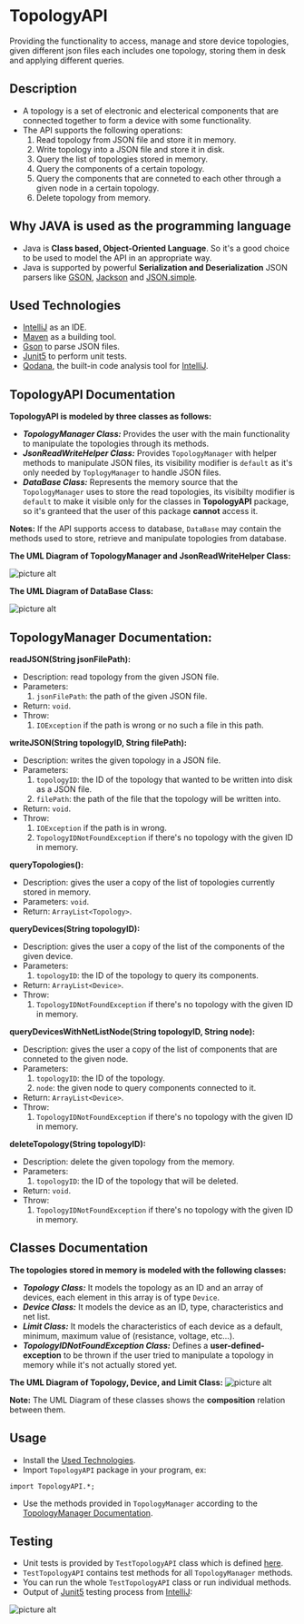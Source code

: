 # TopologyAPI
Providing the functionality to access, manage and store device topologies, given different json files each includes one topology, storing them in desk and applying different queries.

## Description
- A topology is a set of electronic and electerical components that are connected together to form a device with some functionality.
- The API supports the following operations:
    1. Read topology from JSON file and store it in memory.
    2. Write topology into a JSON file and store it in disk.
    3. Query the list of topologies stored in memory.
    4. Query the components of a certain topology.
    5. Query the components that are conneted to each other through a given node in a certain topology.
    6. Delete topology from memory.

## Why JAVA is used as the programming language
- Java is **Class based, Object-Oriented Language**. So it's a good choice to be used to model the API in an appropriate way.
- Java is supported by powerful **Serialization and Deserialization** JSON parsers like [GSON](https://sites.google.com/site/gson/gson-user-guide), [Jackson](https://github.com/FasterXML/jackson) and [JSON.simple](https://github.com/fangyidong/json-simple).

## Used Technologies
- [IntelliJ](https://www.jetbrains.com/idea/) as an IDE.
- [Maven](https://maven.apache.org/) as a building tool.
- [Gson](https://sites.google.com/site/gson/gson-user-guide) to parse JSON files.
- [Junit5](https://junit.org/junit5/) to perform unit tests.
- [Qodana](https://www.jetbrains.com/qodana/), the built-in code analysis tool for [IntelliJ](https://www.jetbrains.com/idea/).

## TopologyAPI Documentation
**TopologyAPI is modeled by three classes as follows:**

- ***TopologyManager Class:*** Provides the user with the main functionality to manipulate the topologies through its methods.
- ***JsonReadWriteHelper Class:*** Provides `TopologyManager` with helper methods to manipulate JSON files, its visibility modifier is `default` as it's only needed by `ToplogyManager` to handle JSON files.
- ***DataBase Class:*** Represents the memory source that the `TopologyManager` uses to store the read topologies, its visibilty modifier is `default` to make it visible only for the classes in **TopologyAPI** package, so it's granteed that the user of this package **cannot** access it.

**Notes:** If the API supports access to database, `DataBase` may contain the methods used to store, retrieve and manipulate topologies from database.

**The UML Diagram of TopologyManager and JsonReadWriteHelper Class:**

![picture alt](https://raw.githubusercontent.com/Eslam-Walid/TopologyAPI/master/umls/TopologyManager.png "TopologyManager UML")

**The UML Diagram of DataBase Class:**

![picture alt](https://raw.githubusercontent.com/Eslam-Walid/TopologyAPI/master/umls/DataBase.png "DataBase UML")

## TopologyManager Documentation:
**readJSON(String jsonFilePath):**
- Description: read topology from the given JSON file.
- Parameters:
    1. `jsonFilePath`: the path of the given JSON file.
- Return: `void`.
- Throw: 
    1. `IOException` if the path is wrong or no such a file in this path.

**writeJSON(String topologyID, String filePath):**
- Description: writes the given topology in a JSON file.
- Parameters: 
    1. `topologyID`: the ID of the topology that wanted to be written into disk as a JSON file.
    2. `filePath`: the path of the file that the topology will be written into.
- Return: `void`.
- Throw:
    1. `IOException` if the path is in wrong.
    2. `TopologyIDNotFoundException` if there's no topology with the given ID in memory.

**queryTopologies():**
- Description: gives the user a copy of the list of topologies currently stored in memory.
- Parameters: `void`.
- Return: `ArrayList<Topology>`.

**queryDevices(String topologyID):**
- Description: gives the user a copy of the list of the components of the given device.
- Parameters: 
    1. `topologyID`: the ID of the topology to query its components.
- Return: `ArrayList<Device>`.
- Throw:
    1. `TopologyIDNotFoundException` if there's no topology with the given ID in memory.

**queryDevicesWithNetListNode(String topologyID, String node):**
- Description: gives the user a copy of the list of components that are conneted to the given node.
- Parameters: 
    1. `topologyID`: the ID of the topology.
    2. `node`: the given node to query components connected to it.
- Return: `ArrayList<Device>`.
- Throw:
    1. `TopologyIDNotFoundException` if there's no topology with the given ID in memory.

**deleteTopology(String topologyID):**
- Description: delete the given topology from the memory.
- Parameters: 
    1. `topologyID`: the ID of the topology that will be deleted.
- Return: `void`.
- Throw:
    1. `TopologyIDNotFoundException` if there's no topology with the given ID in memory.


## Classes Documentation
**The topologies stored in memory is modeled with the following classes:**

- ***Topology Class:*** It models the topology as an ID and an array of devices, each element in this array is of type `Device`.
- ***Device Class:*** It models the device as an ID, type, characteristics and net list.
- ***Limit Class:*** It models the characteristics of each device as a default, minimum, maximum value of (resistance, voltage, etc...).
- ***TopologyIDNotFoundException Class:*** Defines a **user-defined-exception** to be thrown if the user tried to manipulate a topology in memory while it's not actually stored yet.  

**The UML Diagram of Topology, Device, and Limit Class:**
![picture alt](https://raw.githubusercontent.com/Eslam-Walid/TopologyAPI/master/umls/Topology.png "Topology UML")

**Note:** The UML Diagram of these classes shows the **composition** relation between them.

## Usage
- Install the [Used Technologies](#Used-Technologies).
- Import `TopologyAPI` package in your program, ex:
```
import TopologyAPI.*;
```
- Use the methods provided in `TopologyManager` according to the [TopologyManager Documentation](#TopologyManager-Documentation).

## Testing
- Unit tests is provided by `TestTopologyAPI` class which is defined [here](https://github.com/Eslam-Walid/TopologyAPI/blob/master/src/test/java/TestTopologyAPI/TestTopologyAPI.java).
- `TestTopologyAPI` contains test methods for all `TopologyManager` methods.
- You can run the whole `TestTopologyAPI` class or run individual methods.
- Output of [Junit5](https://junit.org/junit5/) testing process from [IntelliJ](https://www.jetbrains.com/idea/):

![picture alt](https://raw.githubusercontent.com/Eslam-Walid/TopologyAPI/master/testingOutput.png "Testing Output")
